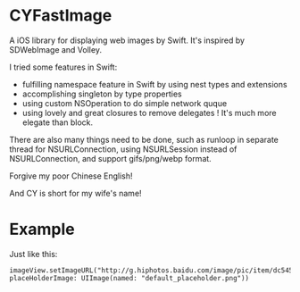 CYFastImage
===========

A iOS library for displaying web images by Swift. It's inspired by SDWebImage and Volley. 

I tried some features in Swift:
		
* fulfilling namespace feature in Swift by using nest types and extensions
* accomplishing singleton by type properties
* using custom NSOperation to do simple network quque
* using lovely and great closures to remove delegates ! It's much more elegate than block. 

There are also many things need to be done, such as runloop in separate thread for NSURLConnection, using NSURLSession instead of NSURLConnection, and support gifs/png/webp format.

Forgive my poor Chinese English!

And CY is short for my wife's name!

Example
========
Just like this:

	imageView.setImageURL("http://g.hiphotos.baidu.com/image/pic/item/dc54564e9258d1097dec49e3d358ccbf6c814d50.jpg", 
	placeHolderImage: UIImage(named: "default_placeholder.png"))